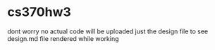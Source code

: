# cs370hw3
dont worry no actual code will be uploaded just the design file to see design.md file rendered while working
